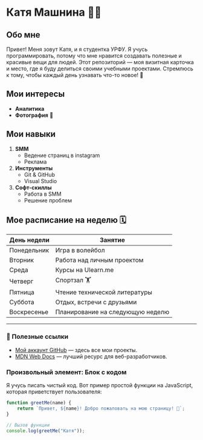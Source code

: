 # Катя Машнина 👨‍💻

## Обо мне 
Привет! Меня зовут Катя, и я студентка УРФУ. Я учусь программировать, потому что мне нравится создавать полезные и красивые вещи для людей. Этот репозиторий — моя визитная карточка и место, где я буду делиться своими учебными проектами. Стремлюсь к тому, чтобы каждый день узнавать что-то новое! 🚀

## Мои интересы
*   **Аналитика** 
*   **Фотография** 📸

## Мои навыки
1.  **SMM**
    *   Ведение страниц в instagram
    *   Реклама
2.  **Инструменты**
    *   Git & GitHub
    *   Visual Studio
3.  **Софт-скиллы**
    *   Работа в SMM
    *   Решение проблем

## Мое расписание на неделю 🗓️

| День недели | Занятие                               |
|-------------|---------------------------------------|
| Понедельник | Игра в волейбол                       |
| Вторник     | Работа над личным проектом            |
| Среда       | Курсы на Ulearn.me                          |
| Четверг     | Спортзал 🏋️                          |
| Пятница     | Чтение технической литературы         |
| Суббота     | Отдых, встречи с друзьями             |
| Воскресенье | Планирование на следующую неделю      |

---

### 🔗 Полезные ссылки
*   [Мой аккаунт GitHub](https://github.com/serkatrina) — здесь все мои проекты.
*   [MDN Web Docs](https://developer.mozilla.org/) — лучший ресурс для веб-разработчиков.

### Произвольный элемент: Блок с кодом
Я учусь писать чистый код. Вот пример простой функции на JavaScript, которая приветствует пользователя:

```javascript
function greetMe(name) {
    return `Привет, ${name}! Добро пожаловать на мою страницу! 👋`;
}

// Вызов функции
console.log(greetMe("Катя"));
